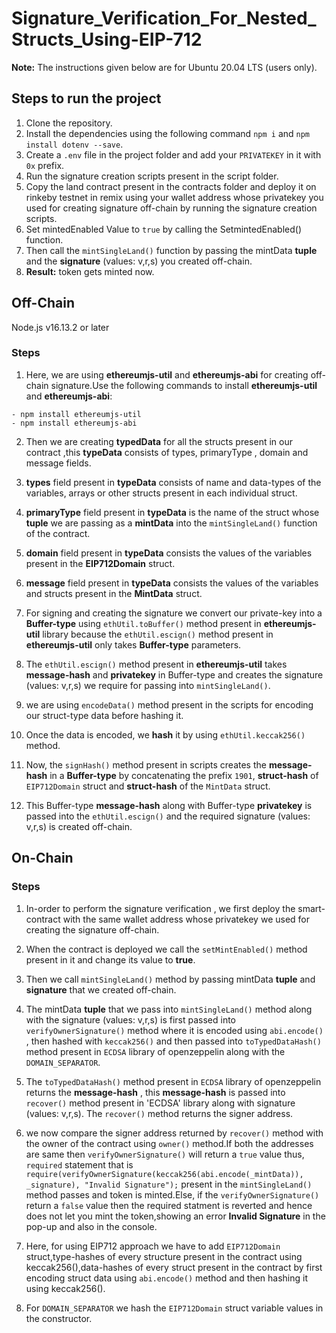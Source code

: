 # Signature_Verification_For_Nested_Structs_Using-EIP-712 
 
**Note:** The instructions given below are for Ubuntu 20.04 LTS (users only).

## Steps to run the project

1. Clone the repository.
2. Install the dependencies using the following command `npm i` and `npm install dotenv --save`.
3. Create a `.env` file in the project folder and add your `PRIVATEKEY`  in it with `0x` prefix. 
4. Run the signature creation scripts present in the script folder.
5. Copy the land contract present in the contracts folder and deploy it on rinkeby testnet in remix using your wallet address whose privatekey you used for    creating signature off-chain by running the signature creation scripts. 
6. Set mintedEnabled Value to `true` by calling the SetmintedEnabled() function.
7. Then call the `mintSingleLand()` function by passing the mintData **tuple** and the **signature** (values: v,r,s) you created off-chain.
8. **Result:** token gets minted now.

## Off-Chain

Node.js v16.13.2 or later

### Steps

1. Here, we are using **ethereumjs-util** and **ethereumjs-abi** for creating off-chain signature.Use the following commands to install **ethereumjs-util** and **ethereumjs-abi**: 
```
- npm install ethereumjs-util
- npm install ethereumjs-abi
```
2. Then we are creating **typedData** for all the structs present in our contract ,this **typeData** consists of types, primaryType , domain and message fields. 

3. **types** field present in **typeData**  consists of name and data-types of the variables, arrays or other structs present in each individual struct.

4. **primaryType** field present in **typeData** is the name of the struct whose **tuple** we are passing as a **mintData** into the `mintSingleLand()` function of the contract.

5. **domain** field present in **typeData** consists the values of the variables present in the **EIP712Domain** struct.

6. **message** field present in **typeData** consists the values of the variables and structs present in the **MintData** struct. 

7. For signing and creating the signature we convert our private-key into a **Buffer-type** using `ethUtil.toBuffer()` method present in **ethereumjs-util** library because the `ethUtil.escign()` method present in **ethereumjs-util** only takes **Buffer-type** parameters.

8. The `ethUtil.escign()` method present in **ethereumjs-util** takes **message-hash** and **privatekey** in Buffer-type and creates the signature (values: v,r,s) we require for passing into `mintSingleLand()`.

9. we are using `encodeData()` method present in the scripts for encoding our struct-type data before hashing it.

10. Once the data is encoded, we **hash** it by using `ethUtil.keccak256()` method.

11. Now, the `signHash()` method present in scripts creates the **message-hash** in a **Buffer-type** by concatenating the prefix `1901`, **struct-hash** of `EIP712Domain` struct and **struct-hash** of the `MintData` struct.

12. This Buffer-type **message-hash** along with Buffer-type **privatekey** is passed into the `ethUtil.escign()` and the required signature (values: v,r,s) is created off-chain.
 
## On-Chain


### Steps

1. In-order to perform the signature verification , we first deploy the smart-contract with the same  wallet address whose privatekey we used for       
   creating the signature off-chain.

2. When the contract is deployed we call the `setMintEnabled()` method present in it and change its value to **true**.

3. Then we call  `mintSingleLand()` method by passing mintData **tuple** and **signature** that we created off-chain.

4. The mintData **tuple** that we pass into `mintSingleLand()` method along with the signature (values: v,r,s) is first passed into `verifyOwnerSignature()` method  where it is encoded using `abi.encode()` , then hashed with `keccak256()` and then passed into `toTypedDataHash()` method present in `ECDSA` library of openzeppelin along with the `DOMAIN_SEPARATOR`.

5. The `toTypedDataHash()` method present in `ECDSA` library of openzeppelin returns the **message-hash** , this **message-hash**  is passed into `recover()` method present in 'ECDSA' library along with signature (values: v,r,s). The `recover()` method returns the signer address.

6. we now compare the signer address returned by `recover()` method with the owner of the contract using `owner()` method.If both the addresses are same then `verifyOwnerSignature()` will return a `true` value thus, `required` statement that is `require(verifyOwnerSignature(keccak256(abi.encode(_mintData)), _signature), "Invalid Signature");` present in the `mintSingleLand()` method passes and token is minted.Else, if the `verifyOwnerSignature()` return a `false` value then the required statment is reverted and hence does not let you mint the token,showing an error **Invalid Signature** in the pop-up and also in the console.

7. Here, for using EIP712 approach we have to add `EIP712Domain` struct,type-hashes of every structure present in the contract using keccak256(),data-hashes of every struct present in the contract by first encoding struct data using `abi.encode()` method and then hashing it using keccak256().

8. For `DOMAIN_SEPARATOR` we hash the `EIP712Domain` struct variable values in the constructor.





